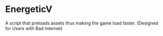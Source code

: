 # EnergeticV
A script that preloads assets thus making the game load faster. (Designed for Users with Bad Internet)
